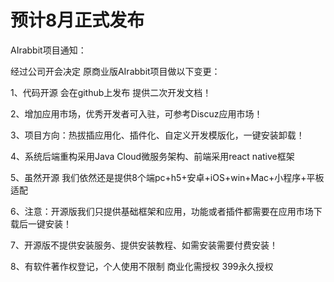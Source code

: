 # 预计8月正式发布

AIrabbit项目通知：

经过公司开会决定 原商业版AIrabbit项目做以下变更：

1、代码开源 会在github上发布 提供二次开发文档！

2、增加应用市场，优秀开发者可入驻，可参考Discuz应用市场！

3、项目方向：热拔插应用化、插件化、自定义开发模版化，一键安装卸载！

4、系统后端重构采用Java Cloud微服务架构、前端采用react native框架

5、虽然开源 我们依然还是提供8个端pc+h5+安卓+iOS+win+Mac+小程序+平板适配

6、注意：开源版我们只提供基础框架和应用，功能或者插件都需要在应用市场下载后一键安装！

7、开源版不提供安装服务、提供安装教程、如需安装需要付费安装！

8、有软件著作权登记，个人使用不限制 商业化需授权 399永久授权
